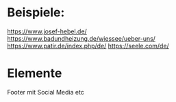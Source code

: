 # Beispiele:
https://www.josef-hebel.de/
https://www.badundheizung.de/wiessee/ueber-uns/
https://www.patir.de/index.php/de/
https://seele.com/de/

# Elemente
Footer mit Social Media etc